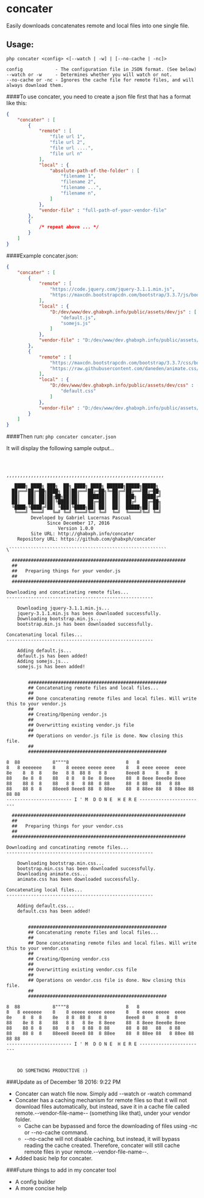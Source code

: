 # concater
Easily downloads concatenates remote and local files into one single file.

## Usage:
`php concater <config> <[--watch | -w] | [--no-cache | -nc]>`
```
config            - The configuration file in JSON format. (See below)
--watch or -w     - Determines whether you will watch or not.
--no-cache or -nc - Ignores the cache file for remote files, and will always download them.
```

####To use concater, you need to create a json file first that has a format like this:
```json
{
    "concater" : [
        {
            "remote" : [
                "file url 1",
                "file url 2",
                "file url ....",
                "file url n"
            ],
            "local" : {
                "absolute-path-of-the-folder" : [
                    "filename 1",
                    "filename 2",
                    "filename ...",
                    "filename n",
                ]
            },
            "vendor-file" : "full-path-of-your-vendor-file"
        },
        {
            /* repeat above ... */
        }
    ]
}
```

####Example concater.json:
```json
{
    "concater" : [
        {
            "remote" : [
                "https://code.jquery.com/jquery-3.1.1.min.js",
                "https://maxcdn.bootstrapcdn.com/bootstrap/3.3.7/js/bootstrap.min.js"
            ],
            "local" : {
                "D:/dev/www/dev.ghabxph.info/public/assets/dev/js" : [
                    "default.js",
                    "somejs.js"
                ]
            },
            "vendor-file" : "D:/dev/www/dev.ghabxph.info/public/assets/prod/vendor.js"
        },
        {
            "remote" : [
                "https://maxcdn.bootstrapcdn.com/bootstrap/3.3.7/css/bootstrap.min.css",
                "https://raw.githubusercontent.com/daneden/animate.css/master/animate.css"
            ],
            "local" : {
                "D:/dev/www/dev.ghabxph.info/public/assets/dev/css" : [
                    "default.css"
                ]
            },
            "vendor-file" : "D:/dev/www/dev.ghabxph.info/public/assets/prod/vendor.css"
        }
    ]
}
```

####Then run:
`php concater concater.json`

It will display the following sample output...
```



,,,,,,,,,,,,,,,,,,,,,,,,,,,,,,,,,,,,,,,,,,,,,,,,,,,,,,,,,,

   ████╗ ████╗ ███╗  ██╗ ████╗ ████╗ ██████╗█████╗█████╗
  ██╔══╝██╔═██╗████╗ ██║██╔══╝██╔═██╗╚═██╔═╝██╔══╝██╔═██╗
  ██║   ██║ ██║██╔██╗██║██║   ██████║  ██║  ███╗  █████╔╝
  ██║   ██║ ██║██║╚████║██║   ██╔═██║  ██║  ██╔╝  ██╔═██╗
  ╚████╗╚████╔╝██║ ╚███║╚████╗██║ ██║  ██║  █████╗██║ ██║
   ╚═══╝ ╚═══╝   ╚═╝ ╚═╝ ╚═══╝╚═╝ ╚═╝  ╚═╝  ╚════╝╚═╝ ╚═╝
         Developed by Gabriel Lucernas Pascual
               Since December 17, 2016
                   Version 1.0.0
         Site URL: http://ghabxph.info/concater
    Repository URL: https://github.com/ghabxph/concater

\``````````````````````````````````````````````````````````

  ################################################################
  ##
  ##   Preparing things for your vendor.js
  ##
  ################################################################

Downloading and concatinating remote files...
------------------------------------------------------

    Downloading jquery-3.1.1.min.js...
    jquery-3.1.1.min.js has been downloaded successfully.
    Downloading bootstrap.min.js...
    bootstrap.min.js has been downloaded successfully.

Concatenating local files...
------------------------------------------------------

    Adding default.js...
    default.js has been added!
    Adding somejs.js...
    somejs.js has been added!


        ###################################################
        ## Concatenating remote files and local files...
        ##
        ## Done concatenating remote files and local files. Will write this to your vendor.js
        ##
        ## Creating/Opening vendor.js
        ##
        ## Overwritting existing vendor.js file
        ##
        ## Operations on vendor.js file is done. Now closing this file.
        ##
        ###################################################

8  88            8""""8                     8   8
8   8 eeeeeee    8    8 eeeee eeeee eeee    8   8 eeee eeeee  eeee
8e    8  8  8    8e   8 8  88 8   8 8       8eee8 8    8   8  8
88    8e 8  8    88   8 8   8 8e  8 8eee    88  8 8eee 8eee8e 8eee
88    88 8  8    88   8 8   8 88  8 88      88  8 88   88   8 88
88    88 8  8    88eee8 8eee8 88  8 88ee    88  8 88ee 88   8 88ee 88 88 88
------------------------ I ' M  D O N E  H E R E ------------------------

  ################################################################
  ##
  ##   Preparing things for your vendor.css
  ##
  ################################################################

Downloading and concatinating remote files...
------------------------------------------------------

    Downloading bootstrap.min.css...
    bootstrap.min.css has been downloaded successfully.
    Downloading animate.css...
    animate.css has been downloaded successfully.

Concatenating local files...
------------------------------------------------------

    Adding default.css...
    default.css has been added!


        ###################################################
        ## Concatenating remote files and local files...
        ##
        ## Done concatenating remote files and local files. Will write this to your vendor.css
        ##
        ## Creating/Opening vendor.css
        ##
        ## Overwritting existing vendor.css file
        ##
        ## Operations on vendor.css file is done. Now closing this file.
        ##
        ###################################################

8  88            8""""8                     8   8
8   8 eeeeeee    8    8 eeeee eeeee eeee    8   8 eeee eeeee  eeee
8e    8  8  8    8e   8 8  88 8   8 8       8eee8 8    8   8  8
88    8e 8  8    88   8 8   8 8e  8 8eee    88  8 8eee 8eee8e 8eee
88    88 8  8    88   8 8   8 88  8 88      88  8 88   88   8 88
88    88 8  8    88eee8 8eee8 88  8 88ee    88  8 88ee 88   8 88ee 88 88 88
------------------------ I ' M  D O N E  H E R E ------------------------



    DO SOMETHING PRODUCTIVE :)
```

###Update as of December 18 2016: 9:22 PM
* Concater can watch file now. Simply add --watch or -watch command
* Concater has a caching mechanism for remote files so that it will not download files automatically, but instead, save it in a cache file called remote.--vendor-file-name-- (something like that), under your vendor folder.
    * Cache can be bypassed and force the downloading of files using -nc or --no-cache command.
    * --no-cache will not disable caching, but instead, it will bypass reading the cache created. Therefore, concater will still cache remote files in your remote.--vendor-file-name--.
* Added basic help for concater.

###Future things to add in my concater tool
* A config builder
* A more concise help
